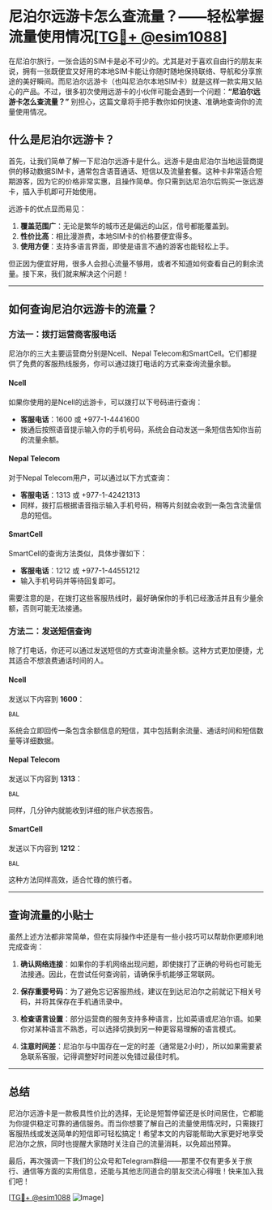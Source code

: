# 尼泊尔远游卡怎么查流量？——轻松掌握流量使用情况[[TG💪+ @esim1088](https://t.me/s/esim1088)]

在尼泊尔旅行，一张合适的SIM卡是必不可少的。尤其是对于喜欢自由行的朋友来说，拥有一张既便宜又好用的本地SIM卡能让你随时随地保持联络、导航和分享旅途的美好瞬间。而尼泊尔远游卡（也叫尼泊尔本地SIM卡）就是这样一款实用又贴心的产品。不过，很多初次使用远游卡的小伙伴可能会遇到一个问题：**“尼泊尔远游卡怎么查流量？”** 别担心，这篇文章将手把手教你如何快速、准确地查询你的流量使用情况。

## 什么是尼泊尔远游卡？

首先，让我们简单了解一下尼泊尔远游卡是什么。远游卡是由尼泊尔当地运营商提供的移动数据SIM卡，通常包含语音通话、短信以及流量套餐。这种卡非常适合短期游客，因为它的价格非常实惠，且操作简单。你只需到达尼泊尔后购买一张远游卡，插入手机即可开始使用。

远游卡的优点显而易见：
1. **覆盖范围广**：无论是繁华的城市还是偏远的山区，信号都能覆盖到。
2. **性价比高**：相比漫游费，本地SIM卡的价格要便宜得多。
3. **使用方便**：支持多语言界面，即使是语言不通的游客也能轻松上手。

但正因为便宜好用，很多人会担心流量不够用，或者不知道如何查看自己的剩余流量。接下来，我们就来解决这个问题！

---

## 如何查询尼泊尔远游卡的流量？

### 方法一：拨打运营商客服电话

尼泊尔的三大主要运营商分别是Ncell、Nepal Telecom和SmartCell。它们都提供了免费的客服热线服务，你可以通过拨打电话的方式来查询流量余额。

#### Ncell
如果你使用的是Ncell的远游卡，可以拨打以下号码进行查询：
- **客服电话**：1600 或 +977-1-4441600
- 拨通后按照语音提示输入你的手机号码，系统会自动发送一条短信告知你当前的流量余额。

#### Nepal Telecom
对于Nepal Telecom用户，可以通过以下方式查询：
- **客服电话**：1313 或 +977-1-42421313
- 同样，拨打后根据语音指示输入手机号码，稍等片刻就会收到一条包含流量信息的短信。

#### SmartCell
SmartCell的查询方法类似，具体步骤如下：
- **客服电话**：1212 或 +977-1-44551212
- 输入手机号码并等待回复即可。

需要注意的是，在拨打这些客服热线时，最好确保你的手机已经激活并且有少量余额，否则可能无法接通。

### 方法二：发送短信查询

除了打电话，你还可以通过发送短信的方式查询流量余额。这种方式更加便捷，尤其适合不想浪费通话时间的人。

#### Ncell
发送以下内容到 **1600**：
```
BAL
```
系统会立即回传一条包含余额信息的短信，其中包括剩余流量、通话时间和短信数量等详细数据。

#### Nepal Telecom
发送以下内容到 **1313**：
```
BAL
```
同样，几分钟内就能收到详细的账户状态报告。

#### SmartCell
发送以下内容到 **1212**：
```
BAL
```
这种方法同样高效，适合忙碌的旅行者。

---

## 查询流量的小贴士

虽然上述方法都非常简单，但在实际操作中还是有一些小技巧可以帮助你更顺利地完成查询：

1. **确认网络连接**：如果你的手机网络出现问题，即使拨打了正确的号码也可能无法接通。因此，在尝试任何查询前，请确保手机能够正常联网。
   
2. **保存重要号码**：为了避免忘记客服热线，建议在到达尼泊尔之前就记下相关号码，并将其保存在手机通讯录中。

3. **检查语言设置**：部分运营商的服务支持多种语言，比如英语或尼泊尔语。如果你对某种语言不熟悉，可以选择切换到另一种更容易理解的语言模式。

4. **注意时间差**：尼泊尔与中国存在一定的时差（通常是2小时），所以如果需要紧急联系客服，记得调整好时间差以免错过最佳时机。

---

## 总结

尼泊尔远游卡是一款极具性价比的选择，无论是短暂停留还是长时间居住，它都能为你提供稳定可靠的通信服务。而当你想要了解自己的流量使用情况时，只需拨打客服热线或发送简单的短信即可轻松搞定！希望本文的内容能帮助大家更好地享受尼泊尔之旅，同时也提醒大家随时关注自己的流量消耗，以免超出预算。

最后，再次强调一下我们的公众号和Telegram群组——那里不仅有更多关于旅行、通信等方面的实用信息，还能与其他志同道合的朋友交流心得哦！快来加入我们吧！

[[TG💪+ @esim1088](https://t.me/s/esim1088) ![Image](https://i.postimg.cc/4NQfJmqS/Snipaste-2025-05-13-00-14-12.png)]